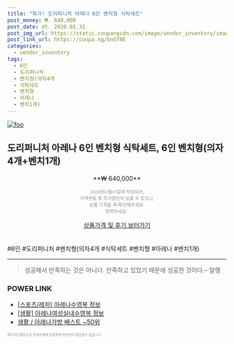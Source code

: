 ```yaml
--- 
title: "특가! 도리퍼니처 아레나 6인 벤치형 식탁세트" 
post_money: ₩. 640,000 
post_date: dt. 2020.01.31 
post_img_url: https://static.coupangcdn.com/image/vendor_inventory/images/2019/02/22/13/7/30598db2-b1bd-469c-b5b6-057c40318cae.jpg 
post_link_url: https://coupa.ng/bnGfNE 
categories: 
  - vendor_inventory 
tags: 
  - 6인 
  - 도리퍼니처 
  - 벤치형(의자4개 
  - 식탁세트 
  - 벤치형 
  - 아레나 
  - 벤치1개) 
--- 
```

[![foo](https://static.coupangcdn.com/image/vendor_inventory/images/2019/02/22/13/7/30598db2-b1bd-469c-b5b6-057c40318cae.jpg)](https://coupa.ng/bnGfNE) 

## 도리퍼니처 아레나 6인 벤치형 식탁세트, 6인 벤치형(의자4개+벤치1개) 
<p style="text-align: center;">**₩ 640,000**</p> 
<p style="text-align: center;"><span style="color: #898c8f; font-family: Georgia,Times,serif; font-size: 0.75em;">2020년01월31일에 작성되어, <br>가격변동 및 추가할인이 있을 수 있으니,<br> 상품 가격을 꼭!확인해주세요.<br>행복하세요~</span> 
</p>	 
<div markdown="0" style="text-align: center;"><a href="https://coupa.ng/bnGfNE" class="btn btn--success">상품가격 및 후기 보러가기</a></div> 
<br><br> 
  #6인 #도리퍼니처 #벤치형(의자4개 #식탁세트 #벤치형 #아레나 #벤치1개) 
<hr> 

> 성공해서 만족하는 것은 아니다. 만족하고 있었기 때문에 성공한 것이다.– 알랭 


### POWER LINK

* <a href="https://blog.naver.com/santokki14/221771384120" target="_blank"> [스포츠/레저] 아레나수영복 정보 </a>
* <a href="https://blog.naver.com/sakai111/221765465901" target="_blank"> [생활] 아레나여성실내수영복 정보 </a>
* <a href="https://blog.naver.com/santokki14/221786714569" target="_blank">생활 / 아레나가방 베스트 ~50위</a>

<span style="color: #898c8f; font-family: Georgia,Times,serif; font-size: 0.55em;">파트너스활동으로 작성자에게 일정액의 커미션이 제공될수 있습니다.</span> 
